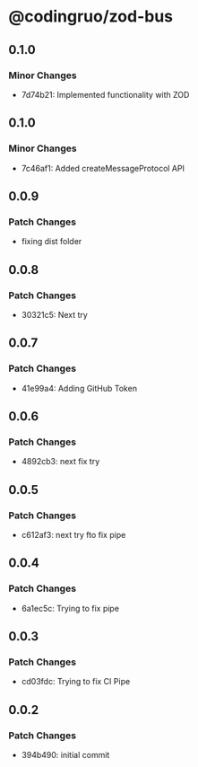 # @codingruo/zod-bus

## 0.1.0

### Minor Changes

- 7d74b21: Implemented functionality with ZOD

## 0.1.0

### Minor Changes

- 7c46af1: Added createMessageProtocol API

## 0.0.9

### Patch Changes

- fixing dist folder

## 0.0.8

### Patch Changes

- 30321c5: Next try

## 0.0.7

### Patch Changes

- 41e99a4: Adding GitHub Token

## 0.0.6

### Patch Changes

- 4892cb3: next fix try

## 0.0.5

### Patch Changes

- c612af3: next try fto fix pipe

## 0.0.4

### Patch Changes

- 6a1ec5c: Trying to fix pipe

## 0.0.3

### Patch Changes

- cd03fdc: Trying to fix CI Pipe

## 0.0.2

### Patch Changes

- 394b490: initial commit
